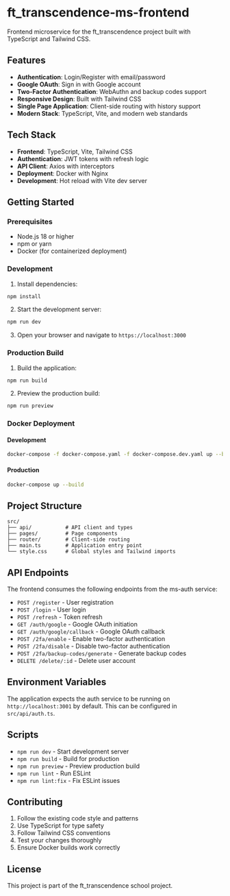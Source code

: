 # ft_transcendence-ms-frontend

Frontend microservice for the ft_transcendence project built with TypeScript and Tailwind CSS.

## Features

- **Authentication**: Login/Register with email/password
- **Google OAuth**: Sign in with Google account
- **Two-Factor Authentication**: WebAuthn and backup codes support
- **Responsive Design**: Built with Tailwind CSS
- **Single Page Application**: Client-side routing with history support
- **Modern Stack**: TypeScript, Vite, and modern web standards

## Tech Stack

- **Frontend**: TypeScript, Vite, Tailwind CSS
- **Authentication**: JWT tokens with refresh logic
- **API Client**: Axios with interceptors
- **Deployment**: Docker with Nginx
- **Development**: Hot reload with Vite dev server

## Getting Started

### Prerequisites

- Node.js 18 or higher
- npm or yarn
- Docker (for containerized deployment)

### Development

1. Install dependencies:
```bash
npm install
```

2. Start the development server:
```bash
npm run dev
```

3. Open your browser and navigate to `https://localhost:3000`

### Production Build

1. Build the application:
```bash
npm run build
```

2. Preview the production build:
```bash
npm run preview
```

### Docker Deployment

#### Development
```bash
docker-compose -f docker-compose.yaml -f docker-compose.dev.yaml up --build
```

#### Production
```bash
docker-compose up --build
```

## Project Structure

```
src/
├── api/           # API client and types
├── pages/         # Page components
├── router/        # Client-side routing
├── main.ts        # Application entry point
└── style.css      # Global styles and Tailwind imports
```

## API Endpoints

The frontend consumes the following endpoints from the ms-auth service:

- `POST /register` - User registration
- `POST /login` - User login
- `POST /refresh` - Token refresh
- `GET /auth/google` - Google OAuth initiation
- `GET /auth/google/callback` - Google OAuth callback
- `POST /2fa/enable` - Enable two-factor authentication
- `POST /2fa/disable` - Disable two-factor authentication
- `POST /2fa/backup-codes/generate` - Generate backup codes
- `DELETE /delete/:id` - Delete user account

## Environment Variables

The application expects the auth service to be running on `http://localhost:3001` by default. This can be configured in `src/api/auth.ts`.

## Scripts

- `npm run dev` - Start development server
- `npm run build` - Build for production
- `npm run preview` - Preview production build
- `npm run lint` - Run ESLint
- `npm run lint:fix` - Fix ESLint issues

## Contributing

1. Follow the existing code style and patterns
2. Use TypeScript for type safety
3. Follow Tailwind CSS conventions
4. Test your changes thoroughly
5. Ensure Docker builds work correctly

## License

This project is part of the ft_transcendence school project. 